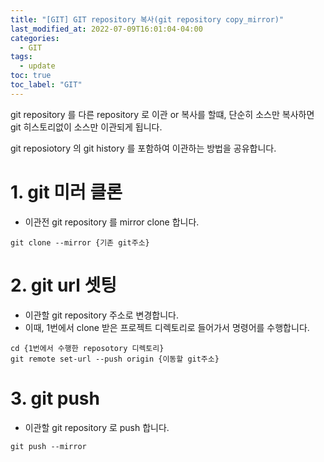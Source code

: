 ```yaml
---
title: "[GIT] GIT repository 복사(git repository copy_mirror)"
last_modified_at: 2022-07-09T16:01:04-04:00
categories:
  - GIT
tags:
  - update
toc: true
toc_label: "GIT"
---
```

git repository 를 다른 repository 로 이관 or 복사를 할떄, 단순히 소스만 복사하면 git 히스토리없이 소스만 이관되게 됩니다.   

git reposiotory 의 git history 를 포함하여 이관하는 방법을 공유합니다.   

# 1. git 미러 클론
- 이관전 git repository 를 mirror clone 합니다.
```shell
git clone --mirror {기존 git주소}
```

# 2. git url 셋팅
- 이관할 git repository 주소로 변경합니다.
- 이때, 1번에서 clone 받은 프로젝트 디렉토리로 들어가서 명령어를 수행합니다.
```shell
cd {1번에서 수행한 reposotory 디렉토리}
git remote set-url --push origin {이동할 git주소}
```

# 3. git push
- 이관할 git repository 로 push 합니다.
```shell
git push --mirror
```
